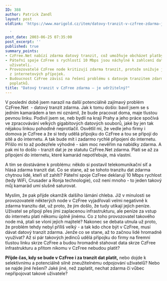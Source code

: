 ```yaml
---
ID: 388
author: Patrick Zandl
layout: post
oldlink: 'https://www.marigold.cz/item/datovy-tranzit-v-czfree-zdarma-je-udrzitelny

  '
post_date: 2003-06-25 07:35:00
post_excerpt: ''
published: true
summary_points:
- CzFree.Net nabízí zdarma datový tranzit, což umožňuje obcházet platby za internet.
- Páteřní spoje CzFree s rychlostí 10 Mbps jsou náchylné k zahlcení datově náročnými
  uživateli.
- Provozovatelé CzFree node kritizují zdarma tranzit, protože snižuje jejich zisky
  z internetových přípojek.
- Budoucnost CzFree závisí na řešení problému s datovým tranzitem zdarma, včetně potenciálních
  poplatků.
title: "Datový tranzit v CzFree zdarma – je udržitelný?"
---
```


<p>
V poslední době jsem narazil na další potenciálně zajímavý problém CzFree.Net&#160; - datový tranzit zdarma. Jak k tomu došlo: bavil jsem se s jedním kamarádem a ten mi oznámil, že bude pracovat doma, maje tlustou pevnou linku. Podivil jsem se, neb bydlí na kraji Prahy a jeho práce spočívá ve zpracovávání velkých gigabitových datových souborů, jaké by jen tak nějakou linkou pohodlně neprotlačil. Osvětlil mi, že vedle jeho firmy i domova je CzFree a že si tedy udělá přípojku do CzFree a tou se připojí do sítě a do internetu. A tak bude mít i zadarmo rychlé připojení do internetu. Přišlo mi to až podezřele výhodné - sám moc nevěřím na nabídky zdarma. A pak mi to došlo - tranzit dat je ze statutu CzFree.Net zdarma. Platí se až za připojení do internetu, které kamarád nepotřebuje, má vlastní. </p>

<p>
A tím se dostáváme k problému: někdo si postavil telekomunikační síť&#160;a hlásá zdarma tranzit dat. Co se stane, až se tohoto tranzitu dat zdarma chytnou lidé, kteří síť zahltí? Páteřní spoje CzFree deklarují 10 Mbps rychlost (tedy WiFi, Crusader a Ronja technologie), což není mnoho - to jeden takový můj kamarád umí slušně saturovat.</p>

<p>
Myslím, že pak přijde okamžik dalšího lámání chleba. Již v minulosti se provozovatelé některých node v CzFree vyjadřovali velmi negativně k zdarma tranzitu dat, už proto, že jim došlo, že tudy utíkají jejich peníze. Uživatel se připojí přes jimi zaplacenou infrastrukturu, ale peníze za vstup do internetu platí někomu úplně jinému. Co z toho provozovatel takového node má, ptali se vloni jejich majitelé? Nakonec se debata utnula už proto, že problém tehdy nebyl příliš velký - a tak kdo chce být v CzFree, musí dávat datový tranzit zdarma. Jenže co se stane, až to začnou lidé hromadně využívat? Až si pár takových jedinců udělá přípojku do firmy na firemní tlustou linku skrze CzFree a budou hromadně stahovat data skrze CzFree infrastrukturu a přitom nikomu v CzFree nebudou platit? </p>

<p>
<STRONG>Přijde čas, kdy se bude v CzFree i za tranzit dat platit,</STRONG> nebo dojde k selektivnímu a potenciálně silně zneužitelnému odpojování uživatelů? Nebo se najde jiné řešení? Jaké jiné, než zaplatit, nechat zdarma či vůbec nepřipojovat takové uživatele?</p>